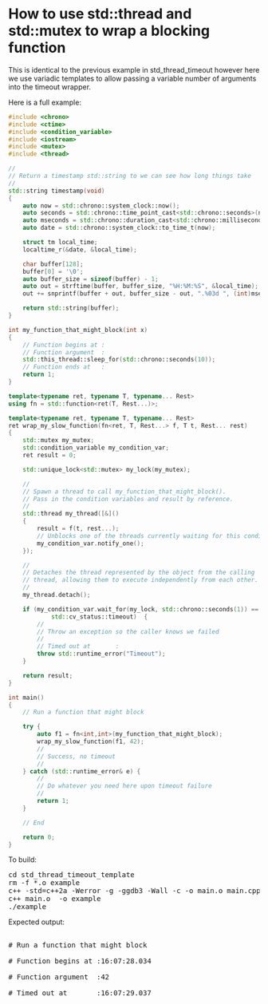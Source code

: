 How to use std::thread and std::mutex to wrap a blocking function
=================================================================

This is identical to the previous example in std_thread_timeout however
here we use variadic templates to allow passing a variable number of 
arguments into the timeout wrapper.

Here is a full example:
```C++
#include <chrono>
#include <ctime>
#include <condition_variable>
#include <iostream>
#include <mutex>
#include <thread>

//
// Return a timestamp std::string to we can see how long things take
//
std::string timestamp(void)
{
    auto now = std::chrono::system_clock::now();
    auto seconds = std::chrono::time_point_cast<std::chrono::seconds>(now);
    auto mseconds = std::chrono::duration_cast<std::chrono::milliseconds>(now - seconds);
    auto date = std::chrono::system_clock::to_time_t(now);

    struct tm local_time;
    localtime_r(&date, &local_time);

    char buffer[128];
    buffer[0] = '\0';
    auto buffer_size = sizeof(buffer) - 1;
    auto out = strftime(buffer, buffer_size, "%H:%M:%S", &local_time);
    out += snprintf(buffer + out, buffer_size - out, ".%03d ", (int)mseconds.count());

    return std::string(buffer);
}

int my_function_that_might_block(int x)
{
    // Function begins at :
    // Function argument  :
    std::this_thread::sleep_for(std::chrono::seconds(10));
    // Function ends at   :
    return 1;
}

template<typename ret, typename T, typename... Rest>
using fn = std::function<ret(T, Rest...)>;

template<typename ret, typename T, typename... Rest>
ret wrap_my_slow_function(fn<ret, T, Rest...> f, T t, Rest... rest)
{
    std::mutex my_mutex;
    std::condition_variable my_condition_var;
    ret result = 0;

    std::unique_lock<std::mutex> my_lock(my_mutex);

    //
    // Spawn a thread to call my_function_that_might_block(). 
    // Pass in the condition variables and result by reference.
    //
    std::thread my_thread([&]() 
    {
        result = f(t, rest...);
        // Unblocks one of the threads currently waiting for this condition.
        my_condition_var.notify_one();
    });

    //
    // Detaches the thread represented by the object from the calling 
    // thread, allowing them to execute independently from each other. B
    //
    my_thread.detach();

    if (my_condition_var.wait_for(my_lock, std::chrono::seconds(1)) == 
            std::cv_status::timeout)  {
        //
        // Throw an exception so the caller knows we failed
        //
        // Timed out at       :
        throw std::runtime_error("Timeout");
    }

    return result;    
}

int main()
{
    // Run a function that might block

    try {
        auto f1 = fn<int,int>(my_function_that_might_block);
        wrap_my_slow_function(f1, 42);
        //
        // Success, no timeout
        //
    } catch (std::runtime_error& e) {
        //
        // Do whatever you need here upon timeout failure
        //
        return 1;
    }

    // End

    return 0;
}

```
To build:
<pre>
cd std_thread_timeout_template
rm -f *.o example
c++ -std=c++2a -Werror -g -ggdb3 -Wall -c -o main.o main.cpp
c++ main.o  -o example
./example
</pre>
Expected output:
<pre>

# Run a function that might block

# Function begins at :16:07:28.034 

# Function argument  :42

# Timed out at       :16:07:29.037 
</pre>
